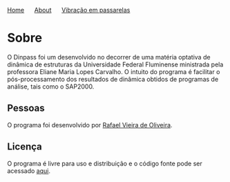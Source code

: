 [Home](./) &nbsp;&nbsp;&nbsp;&nbsp;  [About](./about.html) &nbsp;&nbsp;&nbsp;&nbsp; [Vibração em passarelas](./gallery.html)

# Sobre
O Dinpass foi um desenvolvido no decorrer de uma matéria optativa de dinâmica de estruturas da Universidade Federal Fluminense ministrada pela professora Eliane Maria Lopes Carvalho. O intuito do programa é facilitar o pós-processamento dos resultados de dinâmica obtidos de programas de análise, tais como o SAP2000.

## Pessoas
O programa foi desenvolvido por [Rafael Vieira de Oliveira](http://lattes.cnpq.br/1851035547350298).

## Licença
O programa é livre para uso e distribuição e o código fonte pode ser acessado [aqui](https://github.com/Rfaelv/Dinpass).
